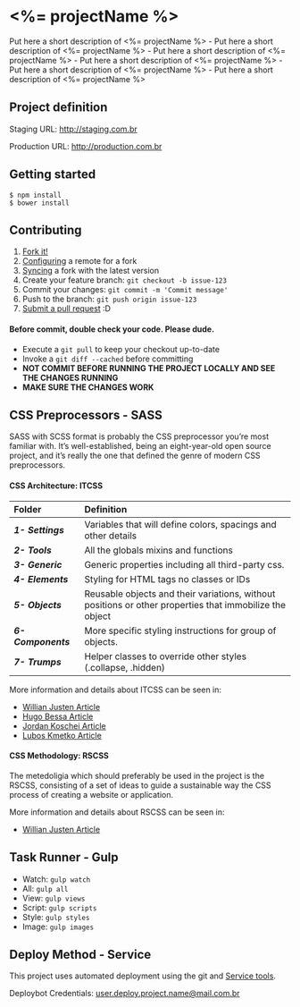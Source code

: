 # <%= projectName %> #
Put here a short description of <%= projectName %> - Put here a short description of <%= projectName %> - Put here a short description of <%= projectName %> - Put here a short description of <%= projectName %> - Put here a short description of <%= projectName %> - Put here a short description of <%= projectName %>

## Project definition ##

Staging URL: http://staging.com.br 

Production URL: http://production.com.br

## Getting started ##

```
$ npm install
$ bower install
```

## Contributing ##

1. [Fork it!](https://help.github.com/articles/fork-a-repo/)
2. [Configuring](https://help.github.com/articles/configuring-a-remote-for-a-fork/) a remote for a fork
3. [Syncing](https://help.github.com/articles/syncing-a-fork/) a fork with the latest version
4. Create your feature branch: `git checkout -b issue-123`
5. Commit your changes: `git commit -m 'Commit message'`
6. Push to the branch: `git push origin issue-123`
7. [Submit a pull request](https://help.github.com/articles/using-pull-requests/) :D

#### Before commit, double check your code. Please dude. ####
- Execute a `git pull` to keep your checkout up-to-date
- Invoke a `git diff --cached` before committing
- **NOT COMMIT BEFORE RUNNING THE PROJECT LOCALLY AND SEE THE CHANGES RUNNING**
- **MAKE SURE THE CHANGES WORK**

## CSS Preprocessors - SASS  ##
SASS with SCSS format is probably the CSS preprocessor you’re most familiar with. It’s well-established, being an eight-year-old open source project, and it’s really the one that defined the genre of modern CSS preprocessors.

#### CSS Architecture: ITCSS ####

Folder | Definition
:----|:----
***1- Settings***   | Variables that will define colors, spacings and other details
***2- Tools***      | All the globals mixins and functions
***3- Generic***    | Generic properties including all third-party css.
***4- Elements***   | Styling for HTML tags no classes or IDs
***5- Objects***    | Reusable objects and their variations, without positions or other properties that immobilize the object
***6- Components*** | More specific styling instructions for group of objects.
***7- Trumps***     | Helper classes to override other styles (.collapse, .hidden)

More information and details about ITCSS can be seen in:

- [Willian Justen Article](https://willianjusten.com.br/organizando-seu-css-com-itcss/)
- [Hugo Bessa Article](http://hugobessa.com.br/2014/11/19/ITCSS-uma-maneira-de-pensar-arquiteturas-css/)
- [Jordan Koschei Article](https://medium.com/@jordankoschei/how-i-shrank-my-css-by-84kb-by-refactoring-with-itcss-2e8dafee123a#.913e4b961)
- [Lubos Kmetko Article](https://www.xfive.co/blog/itcss-scalable-maintainable-css-architecture/)

#### CSS Methodology: RSCSS ####

The metedoligia which should preferably be used in the project is the RSCSS, consisting of a set of ideas to guide a sustainable way the CSS process of creating a website or application.

More information and details about RSCSS can be seen in:
- [Willian Justen Article](https://willianjusten.com.br/falando-sobre-rscss/)


## Task Runner - Gulp ##

- Watch: `gulp watch`
- All: `gulp all`
- View: `gulp views`
- Script: `gulp scripts`
- Style: `gulp styles`
- Image: `gulp images`

## Deploy Method - Service ##

This project uses automated deployment using the git and [Service tools](https://service.com.br).

Deploybot Credentials: user.deploy.project.name@mail.com.br